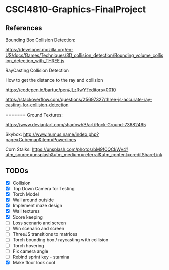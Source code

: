# CSCI4810-Graphics-FinalProject

## References

Bounding Box Collision Detection:

https://developer.mozilla.org/en-US/docs/Games/Techniques/3D_collision_detection/Bounding_volume_collision_detection_with_THREE.js

RayCasting Collision Detection

How to get the distance to the ray and collision

https://codepen.io/bartuc/pen/JLzRwY?editors=0010
 
https://stackoverflow.com/questions/25697327/three-js-accurate-ray-casting-for-collision-detection

=======
Ground Textures:

https://www.deviantart.com/shadowh3/art/Rock-Ground-73682465

Skybox:
http://www.humus.name/index.php?page=Cubemap&item=Powerlines

Corn Stalks:
https://unsplash.com/photos/bM9fCQCkWv4?utm_source=unsplash&utm_medium=referral&utm_content=creditShareLink

## TODOs

- [x] Collision
- [x] Top Down Camera for Testing
- [x] Torch Model
- [x] Wall around outside
- [x] Implement maze design
- [x] Wall textures
- [x] Score keeping
- [ ] Loss scenario and screen
- [ ] Win scenario and screen
- [ ] ThreeJS transitions to matrices
- [ ] Torch bounding box / raycasting with collision
- [ ] Torch hovering
- [ ] Fix camera angle
- [ ] Rebind sprint key - stamina
- [x] Make floor look cool
